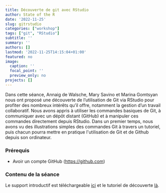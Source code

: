```yaml
---
title: Découverte de git avec RStudio
author: State of the R
date: '2022-11-25'
slug: gitrstudio
categories: ["workshop"]
tags: ["git", "RStudio"]
subtitle: ''
summary: ''
authors: []
lastmod: '2022-11-25T14:15:04+01:00'
featured: no
image:
  caption: ''
  focal_point: ''
  preview_only: no
projects: []
---
```


Dans cette séance, Annaig de Walsche, Mary Savino et Marina Gomtsyan  nous ont proposé une découverte de l’utilisation de Git via RStudio pour profiter des nombreux intérêts qu’il offre, notamment la gestion d’un travail collaboratif.
Nous avons appris à utiliser les commandes basiques de Git, à communiquer avec un dépôt distant (GitHub) et à manipuler ces commandes directement depuis RStudio.
Dans un premier temps, nous avons vu des illustrations simples des commandes Git à travers un tutoriel, puis chacun pourra mettre en pratique l'utilisation de Git et de Github depuis son ordinateur.

### Prérequis

- Avoir un compte GitHub (https://github.com)

### Contenu de la séance

Le support introductif est téléchargeable [ici](../../post/gitrstudio/Git.pdf) et le tutoriel de découverte [là](../../post/gitrstudio/Presentation_Git.pdf).

